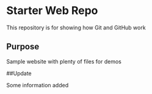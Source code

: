 # Starter Web Repo

This repository is for showing how Git and GitHub work

## Purpose

Sample website with plenty of files for demos

##Update

Some information added 